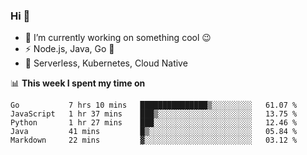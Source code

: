### Hi 👋

<!--
**nodejh/nodejh** is a ✨ _special_ ✨ repository because its `README.md` (this file) appears on your GitHub profile.

Here are some ideas to get you started:

- 🔭 I’m currently working on ...
- 🌱 I’m currently learning ...
- 👯 I’m looking to collaborate on ...
- 🤔 I’m looking for help with ...
- 💬 Ask me about ...
- 📫 How to reach me: ...
- 😄 Pronouns: ...
- ⚡ Fun fact: ...
-->

- 🔭 I’m currently working on something cool :wink:
- ⚡ Node.js, Java, Go :thought_balloon:
- 🤖 Serverless, Kubernetes, Cloud Native

📊 **This week I spent my time on**

<!--START_SECTION:waka-->
```text
Go           7 hrs 10 mins   ███████████████▒░░░░░░░░░   61.07 % 
JavaScript   1 hr 37 mins    ███▒░░░░░░░░░░░░░░░░░░░░░   13.75 % 
Python       1 hr 27 mins    ███░░░░░░░░░░░░░░░░░░░░░░   12.46 % 
Java         41 mins         █▒░░░░░░░░░░░░░░░░░░░░░░░   05.84 % 
Markdown     22 mins         ▓░░░░░░░░░░░░░░░░░░░░░░░░   03.12 % 
```
<!--END_SECTION:waka-->


<!--
:traffic_light: **Visitors**

![visitors](https://visitor-badge.glitch.me/badge?page_id=nodejh.nodejh)
-->
